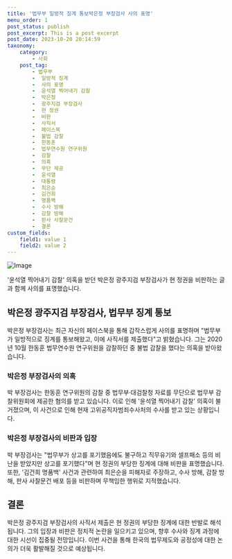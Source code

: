 ```yaml
---
title: '법무부 일방적 징계 통보박은정 부장검사 사의 표명'
menu_order: 1
post_status: publish
post_excerpt: This is a post excerpt
post_date: 2023-10-20 20:14:59
taxonomy:
    category:
        - 사회
    post_tag:
        - 법무부
        -  일방적 징계
        -  사의 표명
        -  윤석열 찍어내기 감찰
        -  박은정
        -  광주지검 부장검사
        -  현 정권
        -  비판
        -  사직서
        -  페이스북
        -  불법 감찰
        -  한동훈
        -  법무연수원 연구위원
        -  감찰
        -  의혹
        -  무단 제공
        -  윤석열
        -  대통령
        -  최은순
        -  김건희
        -  명품백
        -  수사 방해
        -  감찰 방해
        -  판사 사찰문건
        -  결론
custom_fields:
    field1: value 1
    field2: value 2
---
```


![Image](https://imgnews.pstatic.net/image/629/2024/02/06/202479471707205411_20240206170203780.jpg?type=w647)


'윤석열 찍어내기 감찰' 의혹을 받던 박은정 광주지검 부장검사가 현 정권을 비판하는 글과 함께 사의를 표명했습니다.

## 박은정 광주지검 부장검사, 법무부 징계 통보
박은정 부장검사는 최근 자신의 페이스북을 통해 갑작스럽게 사의를 표명하며 "법무부가 일방적으로 징계를 통보해왔고, 이에 사직서를 제출했다"고 밝혔습니다. 그는 2020년 10월 한동훈 법무연수원 연구위원을 감찰하던 중 불법 감찰을 했다는 의혹을 받아왔습니다.

### 박은정 부장검사의 의혹
박 부장검사는 한동훈 연구위원의 감찰 중 법무부·대검찰청 자료를 무단으로 법무부 감찰위원회에 제공한 혐의를 받고 있습니다. 이로 인해 '윤석열 찍어내기 감찰' 의혹이 불거졌으며, 이 사건으로 인해 현재 고위공직자범죄수사처의 수사를 받고 있는 상황입니다.

### 박은정 부장검사의 비판과 입장
박 부장검사는 "법무부가 상고를 포기했음에도 불구하고 직무유기와 셀프패소 등의 비난을 받았지만 상고를 포기했다"며 현 정권의 부당한 징계에 대해 비판을 표명했습니다. 또한, '김건희 명품백' 사건과 관련하여 최은순을 피해자로 주장하고, 수사 방해, 감찰 방해, 판사 사찰문건 배포 등을 비판하며 무책임한 행위로 지적했습니다.

## 결론
박은정 광주지검 부장검사의 사직서 제출은 현 정권의 부당한 징계에 대한 반발로 해석됩니다. 그의 입장과 비판은 정치적 논란을 일으키고 있으며, 향후 수사와 징계 과정에 대한 시선이 집중될 전망입니다. 이번 사건을 통해 한국의 법무제도와 공정성에 대한 논의가 더욱 활발해질 것으로 예상됩니다.
